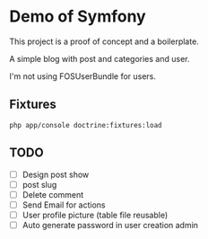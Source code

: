 Demo of Symfony
========================

This project is a proof of concept and a boilerplate.

A simple blog with post and categories and user.

I'm not using FOSUserBundle for users.

## Fixtures 

```
php app/console doctrine:fixtures:load
```

## TODO

- [ ] Design post show
- [ ] post slug
- [ ] Delete comment
- [ ] Send Email for actions
- [ ] User profile picture (table file reusable)
- [ ] Auto generate password in user creation admin